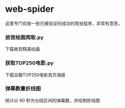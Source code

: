 # web-spider
这里专门存放一些已被验证的成功的爬虫程序，非常有意思。
### 故宫绘画爬取.py
  下载故宫精美绘画
### 获取TOP250电影.py
  下载豆瓣TOP250电影首页海报
### 弹幕数量折线图
  统计以 60 秒为分段区间的弹幕数，并绘制折线图
